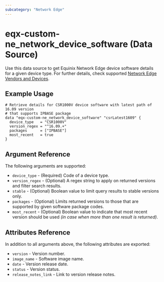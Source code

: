 ```yaml
---
subcategory: "Network Edge"
---
```


# eqx-custom-ne_network_device_software (Data Source)

Use this data source to get Equinix Network Edge device software details for a given
device type. For further details, check supported
[Network Edge Vendors and Devices](https://docs.equinix.com/en-us/Content/Interconnection/NE/user-guide/NE-vendors-devices.htm).

## Example Usage

```hcl
# Retrieve details for CSR1000V device software with latest path of 16.09 version
# that supports IPBASE package
data "eqx-custom-ne_network_device_software" "csrLatest1609" {
  device_type   = "CSR1000V"
  version_regex = "^16.09.+"
  packages      = ["IPBASE"]
  most_recent   = true
}
```

## Argument Reference

The following arguments are supported:

* `device_type` - (Required) Code of a device type.
* `version_regex` - (Optional) A regex string to apply on returned versions and filter search
results.
* `stable` - (Optional) Boolean value to limit query results to stable versions only.
* `packages` - (Optional) Limits returned versions to those that are supported by given software
package codes.
* `most_recent` - (Optional) Boolean value to indicate that most recent version should be used *(in
case when more than one result is returned)*.

## Attributes Reference

In addition to all arguments above, the following attributes are exported:

* `version` - Version number.
* `image_name` - Software image name.
* `date` - Version release date.
* `status` - Version status.
* `release_notes_link` - Link to version release notes.
